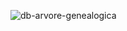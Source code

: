 ![db-arvore-genealogica](https://user-images.githubusercontent.com/67270277/184389240-567c55a2-985f-4c4c-b5ca-08bad9127235.jpg)
